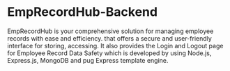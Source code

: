 # EmpRecordHub-Backend
EmpRecordHub is your comprehensive solution for managing employee records with ease and efficiency. that offers a secure and user-friendly interface for storing, accessing. It also provides the Login and Logout page for Employee Record Data Safety which is developed by using Node.js, Express.js, MongoDB and pug  Express template engine.

